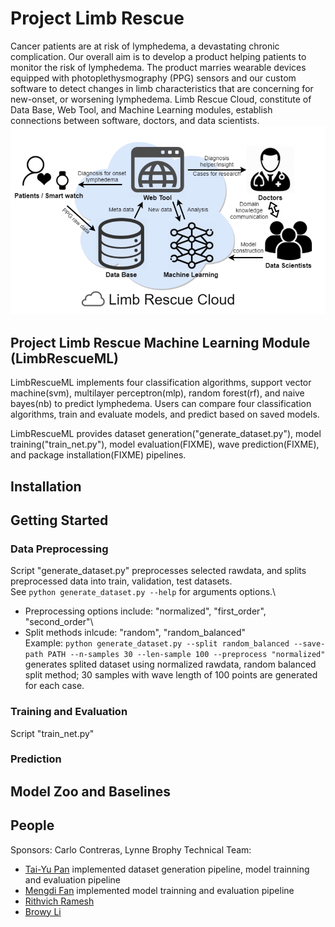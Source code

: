 # Project Limb Rescue
Cancer patients are at risk of lymphedema, a devastating chronic complication. Our overall aim is to develop a product helping patients to monitor the risk of lymphedema. The product marries wearable devices equipped with photoplethysmography (PPG) sensors and our custom software to detect changes in limb characteristics that are concerning for new-onset, or worsening lymphedema. 
Limb Rescue Cloud, constitute of Data Base, Web Tool, and Machine Learning modules, establish connections between software, doctors, and data scientists.
![alt text](figures/PLR_context_diagram.png "PLR conext diagram")
## Project Limb Rescue Machine Learning Module (LimbRescueML)
LimbRescueML implements four classification algorithms, support vector machine(svm), multilayer perceptron(mlp), random forest(rf), and naive bayes(nb) to predict lymphedema. Users can compare four classification algorithms, train and evaluate models, and predict based on saved models.

LimbRescueML provides dataset generation("generate_dataset.py"), model training("train_net.py"), model evaluation(FIXME), wave prediction(FIXME), and package installation(FIXME) pipelines.

## Installation

## Getting Started
### Data Preprocessing
Script "generate_dataset.py" preprocesses selected rawdata, and splits preprocessed data into train, validation, test datasets.\
See `python generate_dataset.py --help` for arguments options.\
- Preprocessing options include: "normalized", "first_order", "second_order"\
- Split methods inlcude: "random", "random_balanced"\
Example:
`python generate_dataset.py --split random_balanced --save-path PATH --n-samples 30 --len-sample 100 --preprocess "normalized"`\
generates splited dataset using normalized rawdata, random balanced split method; 30 samples with wave length of 100 points are generated for each case.


### Training and Evaluation 
Script "train_net.py" 

### Prediction

## Model Zoo and Baselines

## People
Sponsors: Carlo Contreras, Lynne Brophy
Technical Team: 
- [Tai-Yu Pan](https://github.com/tydpan) implemented dataset generation pipeline, model trainning and evaluation pipeline
- [Mengdi Fan](https://github.com/mengdifan) implemented model trainning and evaluation pipeline
- [Rithvich Ramesh](https://github.com/rithvichramesh)
- [Browy Li](https://github.com/BrowyLi)


